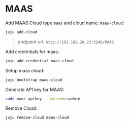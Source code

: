 # MAAS


Add MAAS Cloud type `maas` and cloud name: `maas-cloud`:
```bash
juju add-cloud
```
> endpoint url: `http://192.168.20.23:5240/MAAS`

Add credentials for maas:
```bash
juju add-credential maas-cloud
```

Setup maas cloud:
```bash
juju bootstrap maas-cloud
```

Generate API key for MAAS:
```bash
sudo maas apikey --username=admin
```

Remove Cloud:
```bash
juju remove-cloud maas-cloud
```
